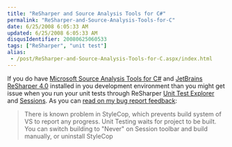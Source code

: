 ```yaml
---
title: "ReSharper and Source Analysis Tools for C#"
permalink: "ReSharper-and-Source-Analysis-Tools-for-C"
date: 6/25/2008 6:05:33 AM
updated: 6/25/2008 6:05:33 AM
disqusIdentifier: 20080625060533
tags: ["ReSharper", "unit test"]
alias:
 - /post/ReSharper-and-Source-Analysis-Tools-for-C.aspx/index.html
---
```

If you do have [Microsoft Source Analysis Tools for C#](http://blogs.msdn.com/sourceanalysis/archive/2008/05/23/announcing-the-release-of-microsoft-source-analysis.aspx) and [JetBrains ReSharper 4.0](http://www.jetbrains.com/resharper/) installed in you development environment than you might get issue when you run your unit tests through ReSharper [Unit Test Explorer](http://www.jetbrains.com/resharper/features/unit_testing.html#Unit_Test_Explorer) and [Sessions](http://www.jetbrains.com/resharper/features/unit_testing.html#Unit_Test_Sessions). As you can [read on my bug report feedback](http://www.jetbrains.net/jira/browse/RSRP-73126):

> There is known problem in StyleCop, which prevents build system of VS to report any progress. Unit Testing waits for project to be built. You can switch building to "Never" on Session toolbar and build manually, or uninstall StyleCop
